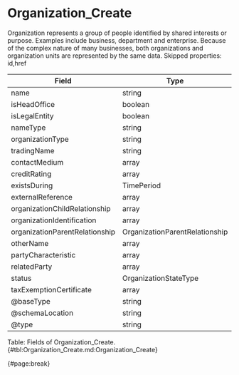 <!--
    ATTENTION: This file was generated via gradle!
               Do NOT manually edit this file! Any such changes will be overwritten!
-->

# Organization_Create

Organization represents a group of people identified by shared interests or purpose.
Examples include business, department and enterprise.
Because of the complex nature of many businesses, both organizations and organization units are represented by the same data.
Skipped properties: id,href

| Field | Type | Format | Required |
| ------- | ------- | ------- | --- |
| name | string | N/A | No |
| isHeadOffice | boolean | N/A | No |
| isLegalEntity | boolean | N/A | No |
| nameType | string | N/A | No |
| organizationType | string | N/A | No |
| tradingName | string | N/A | Yes |
| contactMedium | array | ContactMedium | No |
| creditRating | array | PartyCreditProfile | No |
| existsDuring | TimePeriod | N/A | No |
| externalReference | array | ExternalReference | No |
| organizationChildRelationship | array | OrganizationChildRelationship | No |
| organizationIdentification | array | OrganizationIdentification | No |
| organizationParentRelationship | OrganizationParentRelationship | N/A | No |
| otherName | array | OtherNameOrganization | No |
| partyCharacteristic | array | Characteristic | No |
| relatedParty | array | RelatedParty | No |
| status | OrganizationStateType | N/A | No |
| taxExemptionCertificate | array | TaxExemptionCertificate | No |
| @baseType | string | N/A | No |
| @schemaLocation | string | uri | No |
| @type | string | N/A | No |

Table: Fields of Organization_Create. {#tbl:Organization_Create.md:Organization_Create}

{#page:break}
